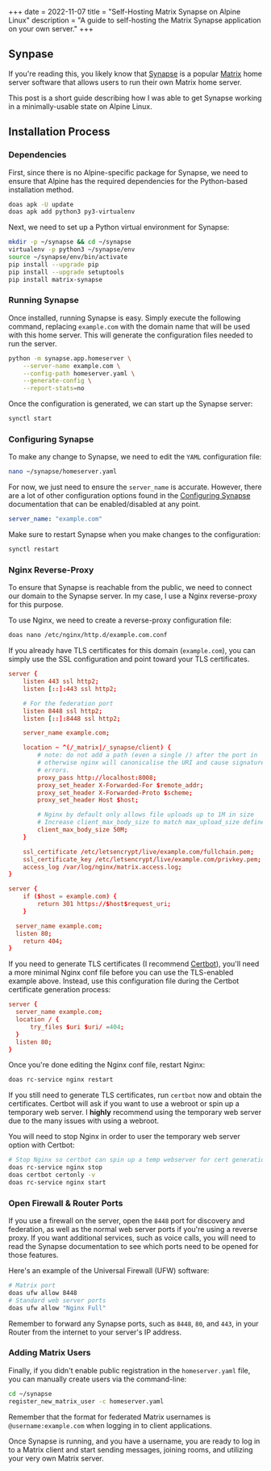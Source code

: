 +++
date = 2022-11-07
title = "Self-Hosting Matrix Synapse on Alpine Linux"
description = "A guide to self-hosting the Matrix Synapse application on your own server."
+++

## Synpase

If you're reading this, you likely know that
[Synapse](https://github.com/matrix-org/synapse/) is a popular
[Matrix](https://matrix.org/) home server software that allows users to
run their own Matrix home server.

This post is a short guide describing how I was able to get Synapse
working in a minimally-usable state on Alpine Linux.

## Installation Process

### Dependencies

First, since there is no Alpine-specific package for Synapse, we need to
ensure that Alpine has the required dependencies for the Python-based
installation method.

```sh
doas apk -U update
doas apk add python3 py3-virtualenv
```

Next, we need to set up a Python virtual environment for Synapse:

```sh
mkdir -p ~/synapse && cd ~/synapse
virtualenv -p python3 ~/synapse/env
source ~/synapse/env/bin/activate
pip install --upgrade pip
pip install --upgrade setuptools
pip install matrix-synapse
```

### Running Synapse

Once installed, running Synapse is easy. Simply execute the following
command, replacing `example.com` with the domain name that
will be used with this home server. This will generate the configuration
files needed to run the server.

```sh
python -m synapse.app.homeserver \
    --server-name example.com \
    --config-path homeserver.yaml \
    --generate-config \
    --report-stats=no
```

Once the configuration is generated, we can start up the Synapse server:

```sh
synctl start
```

### Configuring Synapse

To make any change to Synapse, we need to edit the `YAML`
configuration file:

```sh
nano ~/synapse/homeserver.yaml
```

For now, we just need to ensure the `server_name` is
accurate. However, there are a lot of other configuration options found
in the [Configuring
Synapse](https://matrix-org.github.io/synapse/develop/usage/configuration/config_documentation.html)
documentation that can be enabled/disabled at any point.

```yaml
server_name: "example.com"
```

Make sure to restart Synapse when you make changes to the configuration:

```sh
synctl restart
```

### Nginx Reverse-Proxy

To ensure that Synapse is reachable from the public, we need to connect
our domain to the Synapse server. In my case, I use a Nginx
reverse-proxy for this purpose.

To use Nginx, we need to create a reverse-proxy configuration file:

```sh
doas nano /etc/nginx/http.d/example.com.conf
```

If you already have TLS certificates for this domain
(`example.com`), you can simply use the SSL configuration and
point toward your TLS certificates.

```conf
server {
    listen 443 ssl http2;
    listen [::]:443 ssl http2;

    # For the federation port
    listen 8448 ssl http2;
    listen [::]:8448 ssl http2;

    server_name example.com;

    location ~ ^(/_matrix|/_synapse/client) {
        # note: do not add a path (even a single /) after the port in `proxy_pass`,
        # otherwise nginx will canonicalise the URI and cause signature verification
        # errors.
        proxy_pass http://localhost:8008;
        proxy_set_header X-Forwarded-For $remote_addr;
        proxy_set_header X-Forwarded-Proto $scheme;
        proxy_set_header Host $host;

        # Nginx by default only allows file uploads up to 1M in size
        # Increase client_max_body_size to match max_upload_size defined in homeserver.yaml
        client_max_body_size 50M;
    }

    ssl_certificate /etc/letsencrypt/live/example.com/fullchain.pem;
    ssl_certificate_key /etc/letsencrypt/live/example.com/privkey.pem;
    access_log /var/log/nginx/matrix.access.log;
}

server {
    if ($host = example.com) {
        return 301 https://$host$request_uri;
    }

  server_name example.com;
  listen 80;
    return 404;
}
```

If you need to generate TLS certificates (I recommend
[Certbot](https://certbot.eff.org/)), you'll need a more minimal Nginx
conf file before you can use the TLS-enabled example above. Instead, use
this configuration file during the Certbot certificate generation
process:

```conf
server {
  server_name example.com;
  location / {
      try_files $uri $uri/ =404;
  }
  listen 80;
}
```

Once you're done editing the Nginx conf file, restart Nginx:

```sh
doas rc-service nginx restart
```

If you still need to generate TLS certificates, run `certbot`
now and obtain the certificates. Certbot will ask if you want to use a
webroot or spin up a temporary web server. I **highly** recommend using
the temporary web server due to the many issues with using a webroot.

You will need to stop Nginx in order to user the temporary web server
option with Certbot:

```sh
# Stop Nginx so certbot can spin up a temp webserver for cert generation
doas rc-service nginx stop
doas certbot certonly -v
doas rc-service nginx start
```

### Open Firewall & Router Ports

If you use a firewall on the server, open the `8448` port for
discovery and federation, as well as the normal web server ports if
you're using a reverse proxy. If you want additional services, such as
voice calls, you will need to read the Synapse documentation to see
which ports need to be opened for those features.

Here's an example of the Universal Firewall (UFW) software:

```sh
# Matrix port
doas ufw allow 8448
# Standard web server ports
doas ufw allow "Nginx Full"
```

Remember to forward any Synapse ports, such as `8448`,
`80`, and `443`, in your Router from the internet
to your server's IP address.

### Adding Matrix Users

Finally, if you didn't enable public registration in the
`homeserver.yaml` file, you can manually create users via the
command-line:

```sh
cd ~/synapse
register_new_matrix_user -c homeserver.yaml
```

Remember that the format for federated Matrix usernames is
`@username:example.com` when logging in to client
applications.

Once Synapse is running, and you have a username, you are ready to log
in to a Matrix client and start sending messages, joining rooms, and
utilizing your very own Matrix server.
